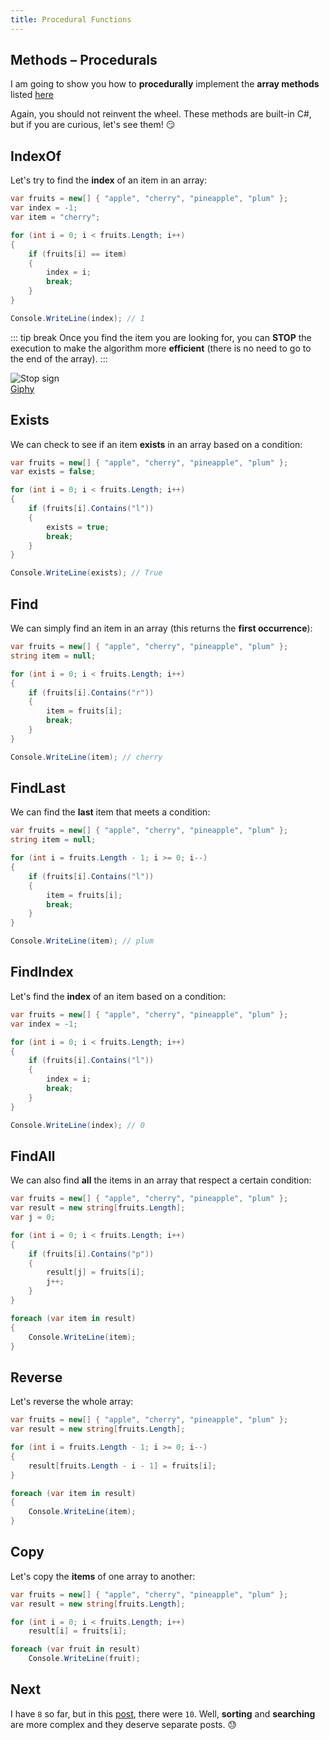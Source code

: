 ```yaml
---
title: Procedural Functions
---
```


## Methods – Procedurals

I am going to show you how to **procedurally** implement the **array methods** listed [here](/csharp/arrays/methods.md)

Again, you should not reinvent the wheel. These methods are built-in C#, but if you are curious, let's see them! :smirk:

## IndexOf
Let's try to find the **index** of an item in an array:

``` csharp
var fruits = new[] { "apple", "cherry", "pineapple", "plum" };
var index = -1;
var item = "cherry";

for (int i = 0; i < fruits.Length; i++)
{
    if (fruits[i] == item)
    {
        index = i;
        break;
    }
}

Console.WriteLine(index); // 1
```

::: tip break
Once you find the item you are looking for, you can __STOP__ the execution to make the algorithm more **efficient** (there is no need to go to the end of the array).
:::

![Stop sign](https://media.giphy.com/media/EQZnVtaNxwLyo/giphy.gif)
<br>
[Giphy](https://giphy.com/gifs/woman-stop-weather-EQZnVtaNxwLyo)

## Exists
We can check to see if an item **exists** in an array based on a condition:

``` csharp
var fruits = new[] { "apple", "cherry", "pineapple", "plum" };
var exists = false;

for (int i = 0; i < fruits.Length; i++)
{
    if (fruits[i].Contains("l"))
    {
        exists = true;
        break;
    }
}

Console.WriteLine(exists); // True
```

## Find
We can simply find an item in an array (this returns the **first occurrence**):

``` csharp
var fruits = new[] { "apple", "cherry", "pineapple", "plum" };
string item = null;

for (int i = 0; i < fruits.Length; i++)
{
    if (fruits[i].Contains("r"))
    {
        item = fruits[i];
        break;
    }
}

Console.WriteLine(item); // cherry
```

## FindLast
We can find the **last** item that meets a condition:

``` csharp
var fruits = new[] { "apple", "cherry", "pineapple", "plum" };
string item = null;

for (int i = fruits.Length - 1; i >= 0; i--)
{
    if (fruits[i].Contains("l"))
    {
        item = fruits[i];
        break;
    }
}

Console.WriteLine(item); // plum
```

## FindIndex
Let's find the **index** of an item based on a condition:

``` csharp
var fruits = new[] { "apple", "cherry", "pineapple", "plum" };
var index = -1;

for (int i = 0; i < fruits.Length; i++)
{
    if (fruits[i].Contains("l"))
    {
        index = i;
        break;
    }
}

Console.WriteLine(index); // 0
```

## FindAll
We can also find **all** the items in an array that respect a certain condition:

``` csharp
var fruits = new[] { "apple", "cherry", "pineapple", "plum" };
var result = new string[fruits.Length];
var j = 0;

for (int i = 0; i < fruits.Length; i++)
{
    if (fruits[i].Contains("p"))
    {
        result[j] = fruits[i];
        j++;
    }
}

foreach (var item in result)
{
    Console.WriteLine(item);
}
```

## Reverse
Let's reverse the whole array:

``` csharp
var fruits = new[] { "apple", "cherry", "pineapple", "plum" };
var result = new string[fruits.Length];

for (int i = fruits.Length - 1; i >= 0; i--)
{
    result[fruits.Length - i - 1] = fruits[i];
}

foreach (var item in result)
{
    Console.WriteLine(item);
}
```

## Copy
Let's copy the **items** of one array to another:

``` csharp
var fruits = new[] { "apple", "cherry", "pineapple", "plum" };
var result = new string[fruits.Length];

for (int i = 0; i < fruits.Length; i++)
    result[i] = fruits[i];

foreach (var fruit in result)
    Console.WriteLine(fruit);
```

## Next

I have `8` so far, but in this [post](/csharp/arrays/methods.md), there were `10`. Well, **sorting** and **searching** are more complex and they deserve separate posts.  :sweat:

